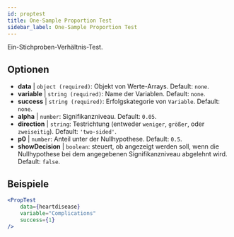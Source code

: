 ```yaml
---
id: proptest
title: One-Sample Proportion Test
sidebar_label: One-Sample Proportion Test
---
```


Ein-Stichproben-Verhältnis-Test.

## Optionen

* __data__ | `object (required)`: Objekt von Werte-Arrays. Default: `none`.
* __variable__ | `string (required)`: Name der Variablen. Default: `none`.
* __success__ | `string (required)`: Erfolgskategorie von `Variable`. Default: `none`.
* __alpha__ | `number`: Signifikanzniveau. Default: `0.05`.
* __direction__ | `string`: Testrichtung (entweder `weniger`, `größer`, oder `zweiseitig`). Default: `'two-sided'`.
* __p0__ | `number`: Anteil unter der Nullhypothese. Default: `0.5`.
* __showDecision__ | `boolean`: steuert, ob angezeigt werden soll, wenn die Nullhypothese bei dem angegebenen Signifikanzniveau abgelehnt wird. Default: `false`.


## Beispiele

```jsx live
<PropTest
    data={heartdisease} 
    variable="Complications"
    success={1}
/>
```
